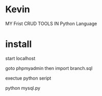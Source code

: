 # Kevin
MY Frist CRUD TOOLS  IN Python Language


# install 

start localhost

goto phpmyadmin then  import branch.sql 

exectue python seript

python mysql.py

